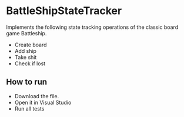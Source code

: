 # BattleShipStateTracker

Implements the following state tracking operations of the classic board game Battleship.
- Create board
- Add ship
- Take shit
- Check if lost

## How to run
- Download the file.
- Open it in Visual Studio
- Run all tests

